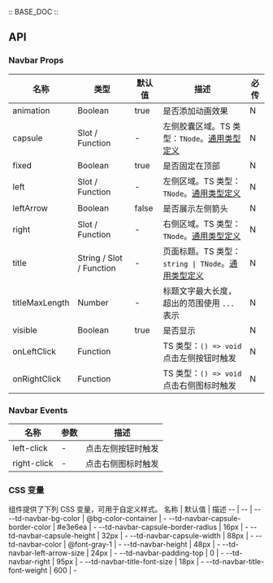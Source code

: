 :: BASE_DOC ::

## API

### Navbar Props

名称 | 类型 | 默认值 | 描述 | 必传
-- | -- | -- | -- | --
animation | Boolean | true | 是否添加动画效果 | N
capsule | Slot / Function | - | 左侧胶囊区域。TS 类型：`TNode`。[通用类型定义](https://github.com/Tencent/tdesign-mobile-vue/blob/develop/src/common.ts) | N
fixed | Boolean | true | 是否固定在顶部 | N
left | Slot / Function | - | 左侧区域。TS 类型：`TNode`。[通用类型定义](https://github.com/Tencent/tdesign-mobile-vue/blob/develop/src/common.ts) | N
leftArrow | Boolean | false | 是否展示左侧箭头 | N
right | Slot / Function | - | 右侧区域。TS 类型：`TNode`。[通用类型定义](https://github.com/Tencent/tdesign-mobile-vue/blob/develop/src/common.ts) | N
title | String / Slot / Function | - | 页面标题。TS 类型：`string \| TNode`。[通用类型定义](https://github.com/Tencent/tdesign-mobile-vue/blob/develop/src/common.ts) | N
titleMaxLength | Number | - | 标题文字最大长度，超出的范围使用 `...` 表示 | N
visible | Boolean | true | 是否显示 | N
onLeftClick | Function |  | TS 类型：`() => void`<br/>点击左侧按钮时触发 | N
onRightClick | Function |  | TS 类型：`() => void`<br/>点击右侧图标时触发 | N

### Navbar Events

名称 | 参数 | 描述
-- | -- | --
left-click | \- | 点击左侧按钮时触发
right-click | \- | 点击右侧图标时触发

### CSS 变量

组件提供了下列 CSS 变量，可用于自定义样式。
名称 | 默认值 | 描述 
-- | -- | --
--td-navbar-bg-color | @bg-color-container | - 
--td-navbar-capsule-border-color | #e3e6ea | - 
--td-navbar-capsule-border-radius | 16px | - 
--td-navbar-capsule-height | 32px | - 
--td-navbar-capsule-width | 88px | - 
--td-navbar-color | @font-gray-1 | - 
--td-navbar-height | 48px | - 
--td-navbar-left-arrow-size | 24px | - 
--td-navbar-padding-top | 0 | - 
--td-navbar-right | 95px | - 
--td-navbar-title-font-size | 18px | - 
--td-navbar-title-font-weight | 600 | -
